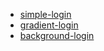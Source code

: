 * [simple-login](https://kennyblanckaert.github.io/Web/pages/forms/simple-login.html)
* [gradient-login](https://kennyblanckaert.github.io/Web/pages/forms/gradient-login.html)
* [background-login](https://kennyblanckaert.github.io/Web/pages/forms/background-login.html)